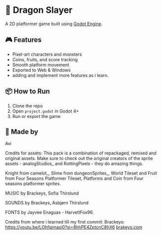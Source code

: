 # 🐉 Dragon Slayer

A 2D platformer game built using [Godot Engine](https://godotengine.org/).

## 🎮 Features
- Pixel-art characters and monsters
- Coins, fruits, and score tracking
- Smooth platform movement
- Exported to Web & Windows
- adding and implement more features as i learn.

## 📦 How to Run
1. Clone the repo
2. Open `project.godot` in Godot 4+
3. Run or export the game

## 🧠 Made by
Avi

Credits for assets:
This pack is a combination of repackaged, remixed and original assets. Make sure to check out the original creators of the sprite assets - analogStudios_ and RottingPixels - they do amazing things.

Knight from camelot_, Slime from dungeonSprites_, World Tileset and Fruit from Four Seasons Platformer Tileset, Platforms and Coin from Four seasons platformer sprites.

MUSIC by Brackeys, Sofia Thirslund

SOUNDS by Brackeys, Asbjørn Thirslund

FONTS by Jayvee Enaguas - HarvettFox96.

Credits from where i learned till my first commit:
Brackeys:
https://youtu.be/LOhfqjmasi0?si=8hhPE4ZptcnC8hX6
[brakeys.com](http://brackeys.com/)
